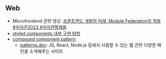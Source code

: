 ## Web
- Microfrontend 관련 영상 :[프론트엔드 개발의 미래, Module Federation의 적용 #우아콘2023 #우아한형제들](https://www.youtube.com/watch?v=-jYSGaPAEHE)
- [styled components 내부 구현 탐방](https://github.com/styled-components/styled-components/tree/main/packages/styled-components/src)
- [compound component pattern](https://www.patterns.dev/react/compound-pattern/)
  - [patterns.dev](https://www.patterns.dev/): JS, React, Node.js 등에서 사용할 수 있는 웹 관련 다양한 패턴을 소개해주는 사이트
